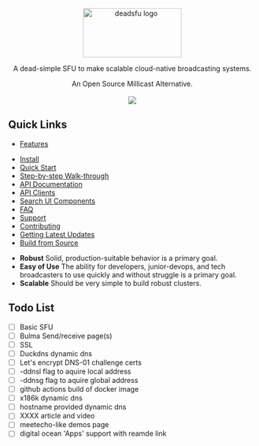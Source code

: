  
<div align="center">
<img src="https://raw.githubusercontent.com/x186k/deadsfu/main/logotitle.svg" alt="deadsfu logo" width="200" height="100"/>
<p>A dead-simple SFU to make scalable cloud-native broadcasting systems.</p>
An Open Source Millicast Alternative.
</br></br>
<a href="https://join.slack.com/t/deadsfu/shared_invite/zt-sv23oa10-XFFYoJHPty8BtuCmBthH_A" rel="nofollow">
<img src="https://img.shields.io/badge/slack%20community-join-d90368" data-canonical-src="https://img.shields.io/badge/slack%20community-join-d90368" style="max-width:100%;"></a>
</div>

## Quick Links

- [Features](#features)
<!-- - [Benchmarks](#benchmarks)
- [Who's using this](#whos-using-this) -->
- [Install](#install)
- [Quick Start](#quick-start)
- [Step-by-step Walk-through](#step-by-step-walk-through)
- [API Documentation](#api-documentation)
- [API Clients](#api-clients)
- [Search UI Components](#search-ui-components)
- [FAQ](#faq)
- [Support](#support)
- [Contributing](#contributing)
- [Getting Latest Updates](#getting-latest-updates)
- [Build from Source](#build-from-source)

* **Robust** Solid, production-suitable behavior is a primary goal.
* **Easy of Use** The ability for developers, junior-devops, and tech broadcasters to use quickly and without struggle is a primary goal.
* **Scalable** Should be very simple to build robust clusters.


## Todo List

- [ ] Basic SFU
- [ ] Bulma Send/receive page(s)
- [ ] SSL
- [ ] Duckdns dynamic dns
- [ ] Let's encrypt DNS-01 challenge certs
- [ ] -ddnsl flag to aquire local address
- [ ] -ddnsg flag to aquire global address
- [ ] github actions build of docker image
- [ ] x186k dynamic dns
- [ ] hostname provided dynamic dns
- [ ] XXXX article and video
- [ ] meetecho-like demos page
- [ ] digital ocean 'Apps' support with reamde link
